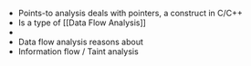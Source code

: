 - Points-to analysis deals with pointers, a construct in C/C++
- Is a type of [[Data Flow Analysis]]
- 
- Data flow analysis reasons about 
- Information flow / Taint analysis 